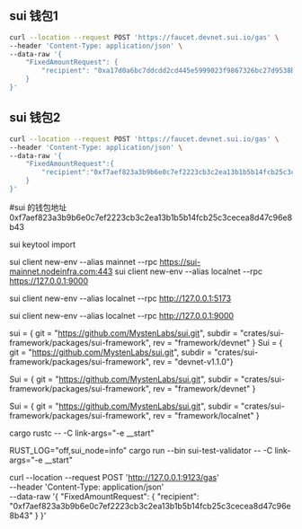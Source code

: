 
## sui 钱包1
```bash
curl --location --request POST 'https://faucet.devnet.sui.io/gas' \
--header 'Content-Type: application/json' \
--data-raw '{
    "FixedAmountRequest": {
        "recipient": "0xa17d0a6bc7ddcdd2cd445e5999023f9867326bc27d9538b62d3b9b6b500730a6"
    }
}'
```


## sui 钱包2
```bash
curl --location --request POST 'https://faucet.devnet.sui.io/gas' \
--header 'Content-Type: application/json' \
--data-raw '{
    "FixedAmountRequest":{
        "recipient":"0xf7aef823a3b9b6e0c7ef2223cb3c2ea13b1b5b14fcb25c3cecea8d47c96e8b43"
    }
}'
```


#sui 的钱包地址
0xf7aef823a3b9b6e0c7ef2223cb3c2ea13b1b5b14fcb25c3cecea8d47c96e8b43

sui keytool import


sui client new-env --alias mainnet --rpc https://sui-mainnet.nodeinfra.com:443
sui client new-env --alias localnet --rpc https://127.0.0.1:9000

sui client new-env --alias localnet --rpc http://127.0.0.1:5173

sui client new-env --alias localnet --rpc http://127.0.0.1:9000

sui = { git = "https://github.com/MystenLabs/sui.git", subdir = "crates/sui-framework/packages/sui-framework", rev = "framework/devnet" }
Sui = { git = "https://github.com/MystenLabs/sui.git", subdir = "crates/sui-framework/packages/sui-framework", rev = "devnet-v1.1.0"}

Sui = { git = "https://github.com/MystenLabs/sui.git", subdir = "crates/sui-framework/packages/sui-framework", rev = "framework/devnet" }

Sui = { git = "https://github.com/MystenLabs/sui.git", subdir = "crates/sui-framework/packages/sui-framework", rev = "framework/localnet" }

cargo rustc -- -C link-args="-e __start"

RUST_LOG="off,sui_node=info" cargo run --bin sui-test-validator -- -C link-args="-e __start"



curl --location --request POST 'http://127.0.0.1:9123/gas' \
--header 'Content-Type: application/json' \
--data-raw '{
    "FixedAmountRequest": {
        "recipient": "0xf7aef823a3b9b6e0c7ef2223cb3c2ea13b1b5b14fcb25c3cecea8d47c96e8b43"
    }
}'